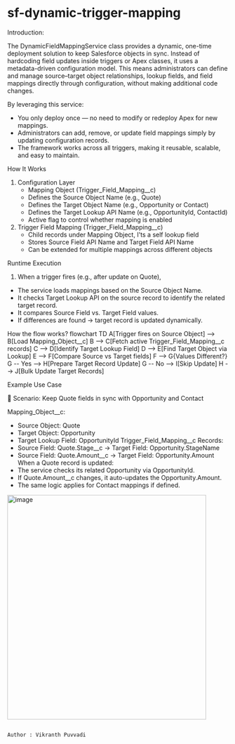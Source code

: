# sf-dynamic-trigger-mapping

Introduction:

The DynamicFieldMappingService class provides a dynamic, one-time deployment solution to keep Salesforce objects in sync. Instead of hardcoding field updates inside triggers or Apex classes, it uses a metadata-driven configuration model. This means administrators can define and manage source–target object relationships, lookup fields, and field mappings directly through configuration, without making additional code changes.

By leveraging this service:
  * You only deploy once — no need to modify or redeploy Apex for new mappings.
  * Administrators can add, remove, or update field mappings simply by updating configuration records.
  * The framework works across all triggers, making it reusable, scalable, and easy to maintain.

How It Works
1) Configuration Layer
   * Mapping Object (Trigger_Field_Mapping__c)
   * Defines the Source Object Name (e.g., Quote)
   * Defines the Target Object Name (e.g., Opportunity or Contact)
   * Defines the Target Lookup API Name (e.g., OpportunityId, ContactId)
   * Active flag to control whether mapping is enabled
2) Trigger Field Mapping (Trigger_Field_Mapping__c)
   * Child records under Mapping Object, I'ts a self lookup field
   * Stores Source Field API Name and Target Field API Name
   * Can be extended for multiple mappings across different objects


Runtime Execution
1) When a trigger fires (e.g., after update on Quote),
  * The service loads mappings based on the Source Object Name.
  * It checks Target Lookup API on the source record to identify the related target record.
  * It compares Source Field vs. Target Field values.
  * If differences are found → target record is updated dynamically.



How the flow works?
flowchart TD
    A[Trigger fires on Source Object] --> B[Load Mapping_Object__c]
    B --> C[Fetch active Trigger_Field_Mapping__c records]
    C --> D[Identify Target Lookup Field]
    D --> E[Find Target Object via Lookup]
    E --> F[Compare Source vs Target fields]
    F --> G{Values Different?}
    G -- Yes --> H[Prepare Target Record Update]
    G -- No --> I[Skip Update]
    H --> J[Bulk Update Target Records]


Example Use Case

🔹 Scenario: Keep Quote fields in sync with Opportunity and Contact
 
Mapping_Object__c:
 * Source Object: Quote
 * Target Object: Opportunity
 * Target Lookup Field: OpportunityId
Trigger_Field_Mapping__c Records:
 * Source Field: Quote.Stage__c → Target Field: Opportunity.StageName
 * Source Field: Quote.Amount__c → Target Field: Opportunity.Amount
When a Quote record is updated:
 * The service checks its related Opportunity via OpportunityId.
 * If Quote.Amount__c changes, it auto-updates the Opportunity.Amount.
 * The same logic applies for Contact mappings if defined.


<img width="453" height="512" alt="image" src="https://github.com/user-attachments/assets/6fa70aab-0fe4-4c4c-b6f7-91f5786ed837" />


                                                                                                                                                                                                             Author : Vikranth Puvvadi

